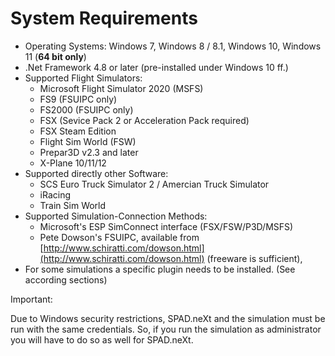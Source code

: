 # System Requirements



* Operating Systems: Windows 7, Windows 8 / 8.1, Windows 10, Windows 11 (**64 bit only**)
* .Net Framework 4.8 or later (pre-installed under Windows 10 ff.)
* Supported Flight Simulators:
  * Microsoft Flight Simulator 2020 (MSFS)
  * FS9 (FSUIPC only)
  * FS2000 (FSUIPC only)
  * FSX (Sevice Pack 2 or Acceleration Pack required)
  * FSX Steam Edition
  * Flight Sim World (FSW)
  * Prepar3D v2.3 and later
  * X-Plane 10/11/12
* Supported directly other Software:
  * SCS Euro Truck Simulator 2 / Amercian Truck Simulator
  * iRacing
  * Train Sim World
* Supported Simulation-Connection Methods:
  * Microsoft's ESP SimConnect interface (FSX/FSW/P3D/MSFS)
  * Pete Dowson's FSUIPC, available from [http://www.schiratti.com/dowson.html](http://www.schiratti.com/dowson.html) (freeware is sufficient),
* For some simulations a specific plugin needs to be installed. (See according sections)

Important:

Due to Windows security restrictions, SPAD.neXt and the simulation must be run with the same credentials. So, if you run the simulation as administrator you will have to do so as well for SPAD.neXt.



